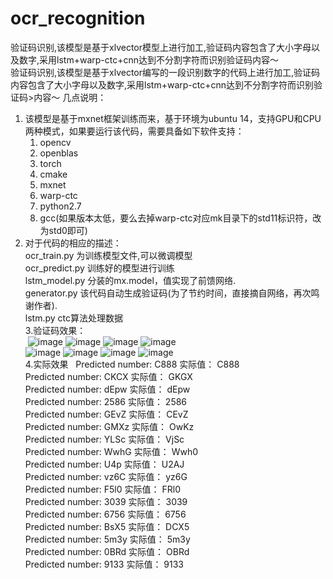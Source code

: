 # ocr_recognition   
   验证码识别,该模型是基于xlvector模型上进行加工,验证码内容包含了大小字母以及数字,采用lstm+warp-ctc+cnn达到不分割字符而识别验证码内容～  
   验证码识别,该模型是基于xlvector编写的一段识别数字的代码上进行加工,验证码内容包含了大小字母以及数字,采用lstm+warp-ctc+cnn达到不分割字符而识别验证码>内容～ 
  几点说明：  
 1. 该模型是基于mxnet框架训练而来，基于环境为ubuntu 14，支持GPU和CPU两种模式，如果要运行该代码，需要具备如下软件支持：   
       1. opencv  
       2. openblas   
       3. torch  
       4. cmake  
       5. mxnet  
       6. warp-ctc   
       7. python2.7   
       8. gcc(如果版本太低，要么去掉warp-ctc对应mk目录下的std11标识符，改为std0即可)   
 2. 对于代码的相应的描述：   
       ocr_train.py     为训练模型文件,可以微调模型  
       ocr_predict.py   训练好的模型进行训练   
       lstm_model.py    分装的mx.model，值实现了前馈网络.   
       generator.py     该代码自动生成验证码(为了节约时间，直接摘自网络，再次鸣谢作者).   
       lstm.py          ctc算法处理数据      
 3.验证码效果：  
  ![image](https://github.com/gongxijun/ocr_recognition/blob/master/img_data/iamge/0_1SbM.jpg) 
  ![image](https://github.com/gongxijun/ocr_recognition/blob/master/img_data/iamge/14_EfQu.jpg) 
  ![image](https://github.com/gongxijun/ocr_recognition/blob/master/img_data/iamge/4_z9Dt.jpg) 
  ![image](https://github.com/gongxijun/ocr_recognition/blob/master/img_data/iamge/15_mJbV.jpg)   
  ![image](https://github.com/gongxijun/ocr_recognition/blob/master/img_data/iamge/20_e7dW.jpg) 
  ![image](https://github.com/gongxijun/ocr_recognition/blob/master/img_data/iamge/26_VYxG.jpg) 
  ![image](https://github.com/gongxijun/ocr_recognition/blob/master/img_data/iamge/38_dyRT.jpg) 
  ![image](https://github.com/gongxijun/ocr_recognition/blob/master/img_data/iamge/47_0062.jpg)   
 4.实际效果   
 Predicted number: C888  实际值： C888  
 Predicted number: CKCX  实际值： GKGX  
 Predicted number: dEpw  实际值： dEpw  
 Predicted number: 2586  实际值： 2586  
 Predicted number: GEvZ  实际值： CEvZ  
 Predicted number: GMXz  实际值： OwKz  
 Predicted number: YLSc  实际值： VjSc  
 Predicted number: WwhG  实际值： Wwh0  
 Predicted number: U4p  实际值： U2AJ   
 Predicted number: vz6C  实际值： yz6G  
 Predicted number: F5l0  实际值： FRl0  
 Predicted number: 3039  实际值： 3039   
 Predicted number: 6756  实际值： 6756  
 Predicted number: BsX5  实际值： DCX5  
 Predicted number: 5m3y  实际值： 5m3y  
 Predicted number: 0BRd  实际值： OBRd  
 Predicted number: 9133  实际值： 9133  
